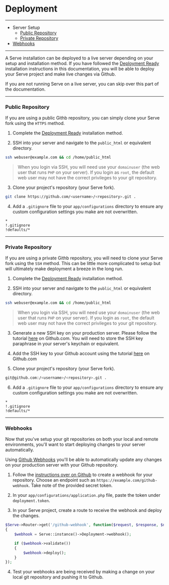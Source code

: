 # Deployment

--------------------------------------------------------

* Server Setup
	* [Public Repository](#public-repository)
	* [Private Repository](#private-repository)
* [Webhooks](#webhooks)

--------------------------------------------------------

A Serve installation can be deployed to a live server depending on your setup and installation method. If you have followed the [Deployment Ready](/8.0.0/01_getting_started/01_installation#deployment-ready) installation instructions in this documentation, you will be able to deploy your Serve project and make live changes via Github.

If you are not running Serve on a live server, you can skip over this part of the documentation.

--------------------------------------------------------

### Public Repository

If you are using a public Githb repository, you can simply clone your Serve fork using the `HTTPS` method.

1. Complete the [Deployment Ready](/getting-started/installation#deployment-ready) installation method.

2. SSH into your server and navigate to the `public_html` or equivalent directory.

```bash
ssh webuser@example.com && cd /home/public_html
```

> When you login via SSH, you will need use your `domainuser` (the web user that runs `PHP` on your server). If you login as `root`, the default web user may not have the correct privileges to your git repository.

3. Clone your project's repository (your Serve fork). 

```bash
git clone https://github.com/<username>/<repository>.git .
```

4. Add a `.gitignore` file to your `app/configurations` directory to ensure any custom configuration settings you make are not overwritten.

```
*
!.gitignore
!defaults/*
```

--------------------------------------------------------

### Private Repository
If you are using a private Githb repository, you will need to clone your Serve fork using the `SSH` method. This can be little more complicated to setup but will ultimately make deployment a breeze in the long run.

1. Complete the [Deployment Ready](/getting-started/installation#deployment-ready) installation method.

2. SSH into your server and navigate to the `public_html` or equivalent directory.

```bash
ssh webuser@example.com && cd /home/public_html
```

> When you login via SSH, you will need use your `domainuser` (the web user that runs `PHP` on your server). If you login as `root`, the default web user may not have the correct privileges to your git repository.

3. Generate a new SSH key on your production server. Please follow the tutorial [here](https://help.github.com/articles/generating-a-new-ssh-key-and-adding-it-to-the-ssh-agent/) on Github.com. You will need to store the SSH key paraphrase in your server's keychain or equivalent.

4. Add the SSH key to your Github account using the tutorial [here](https://help.github.com/articles/adding-a-new-ssh-key-to-your-github-account/) on Github.com

5. Clone your project's repository (your Serve fork). 

```bash
git@github.com:/<username>/<repository>.git .
```

6. Add a `.gitignore` file to your `app/configurations` directory to ensure any custom configuration settings you make are not overwritten.

```
*
!.gitignore
!defaults/*
```

--------------------------------------------------------

### Webhooks

Now that you've setup your git repositories on both your local and remote environments, you'll want to start deploying changes to your server automatically.

Using [Github Webhooks](https://developer.github.com/webhooks/) you'll be able to automatically update any changes on your production server with your Github repository.

1. Follow the [instructions over on Github](https://developer.github.com/webhooks/creating/) to create a webhook for your repository. Choose an endpoint such as `https://example.com/github-webhook`. Take note of the provided secret token.

2. In your `app/configurations/application.php` file, paste the token under `deployment.token`.

3. In your Serve project, create a route to receive the webhook and deploy the changes.

```php
$Serve->Router->get('/github-webhook', function($request, $response, $next)
{
	$webhook = Serve::instance()->Deployment->webhook();

	if ($webhook->validate())
	{
		$webhook->deploy();
	}
});
```

4. Test your webhooks are being received by making a change on your local git repository and pushing it to Github.
